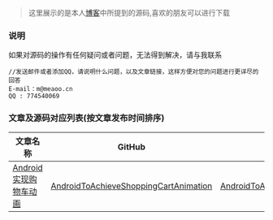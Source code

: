 > 这里展示的是本人[博客](http://www.meaoo.cn)中所提到的源码,喜欢的朋友可以进行下载

### 说明
如果对源码的操作有任何疑问或者问题，无法得到解决，请与我联系
```
//发送邮件或者添加QQ，请说明什么问题，以及文章链接，这样方便对您的问题进行更详尽的回答
E-mail：m@meaoo.cn
QQ : 774540069
```

### 文章及源码对应列表(按文章发布时间排序)

文章名称 | GitHub | 码云 | 时间 |
---|---|---|---|
[Android实现购物车动画](http://www.jianshu.com/p/5f5c2a9e5bda) | [AndroidToAchieveShoppingCartAnimation](https://github.com/meaoo/blogCodeForGitHub/tree/master/AndroidToAchieveShoppingCartAnimation) |[AndroidToAchieveShoppingCartAnimation](http://git.oschina.net/meaoo/blogcodeforgithub/tree/master/AndroidToAchieveShoppingCartAnimation) | 2017-05-14

